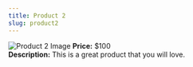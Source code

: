 ```yaml
---
title: Product 2
slug: product2
---
```


![Product 2 Image](/images/mens-watch-and-ring.jpg)
**Price:** $100  
**Description:** This is a great product that you will love.